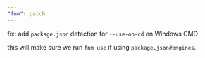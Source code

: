 ```yaml
---
"fnm": patch
---
```


fix: add `package.json` detection for `--use-on-cd` on Windows CMD

this will make sure we run `fnm use` if using `package.json#engines`.
